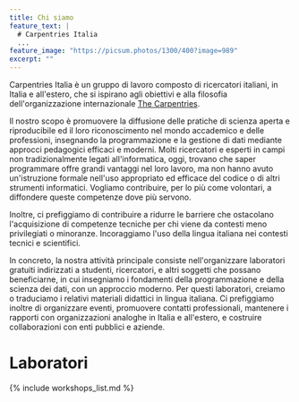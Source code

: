 ```yaml
---
title: Chi siamo
feature_text: |
  # Carpentries Italia
  ...
feature_image: "https://picsum.photos/1300/400?image=989"
excerpt: ""
---
```


Carpentries Italia è un gruppo di lavoro composto di ricercatori italiani, in Italia e all'estero, che si ispirano agli obiettivi e alla filosofia dell'organizzazione internazionale [The Carpentries](http://carpentries.org). 

Il nostro scopo è promuovere la diffusione delle pratiche di scienza aperta e riproducibile ed il loro riconoscimento nel mondo accademico e delle professioni, insegnando la programmazione e la gestione di dati mediante approcci pedagogici efficaci e moderni. Molti ricercatori e esperti in campi non tradizionalmente legati all'informatica, oggi, trovano che saper programmare offre grandi vantaggi nel loro lavoro, ma non hanno avuto un'istruzione formale nell'uso appropriato ed efficace del codice o di altri strumenti informatici. Vogliamo contribuire, per lo più come volontari, a diffondere queste competenze dove più servono.

Inoltre, ci prefiggiamo di contribuire a ridurre le barriere che ostacolano l'acquisizione di competenze tecniche per chi viene da contesti meno privilegiati o minoranze. Incoraggiamo l'uso della lingua italiana nei contesti tecnici e scientifici.

In concreto, la nostra attività principale consiste nell'organizzare laboratori gratuiti indirizzati a studenti, ricercatori, e altri soggetti che possano beneficiarne, in cui insegniamo i fondamenti della programmazione e della scienza dei dati, con un approccio moderno. Per questi laboratori, creiamo o traduciamo i relativi materiali didattici in lingua italiana. Ci prefiggiamo inoltre di organizzare eventi, promuovere contatti professionali, mantenere i rapporti con organizzazioni analoghe in Italia e all'estero, e costruire collaborazioni con enti pubblici e aziende.

# Laboratori
{% include workshops_list.md %}
